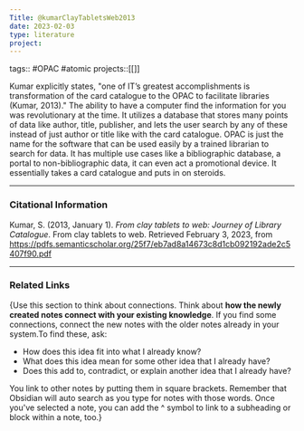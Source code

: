 ```yaml
---
Title: @kumarClayTabletsWeb2013
date: 2023-02-03
type: literature
project:
---
```

tags:: #OPAC #atomic 
projects::[[]]

Kumar explicitly states, "one of IT’s greatest accomplishments is transformation of the card catalogue to the OPAC to facilitate libraries (Kumar, 2013)." The ability to have a computer find the information for you was revolutionary at the time. It utilizes a database that stores many points of data like author, title, publisher, and lets the user search by any of these instead of just author or title like with the card catalogue. OPAC is just the name for the software that can be used easily by a trained librarian to search for data. It has multiple use cases like a bibliographic database, a portal to non-bibliographic data, it can even act a promotional device. It essentially takes a card catalogue and puts in on steroids.

---
### Citational Information

Kumar, S. (2013, January 1). _From clay tablets to web: Journey of Library Catalogue_. From clay tablets to web. Retrieved February 3, 2023, from https://pdfs.semanticscholar.org/25f7/eb7ad8a14673c8d1cb092192ade2c5407f90.pdf

---

### Related Links

{Use this section to think about connections. Think about **how the newly created notes connect with your existing knowledge**. If you find some connections, connect the new notes with the older notes already in your system.To find these, ask:

-   How does this idea fit into what I already know?
-   What does this idea mean for some other idea that I already have?
-   Does this add to, contradict, or explain another idea that I already have?

You link to other notes by putting them in square brackets. Remember that Obsidian will auto search as you type for notes with those words. Once you've selected a note, you can add the ^ symbol to link to a subheading or block within a note, too.}